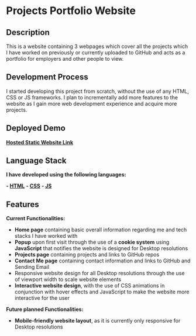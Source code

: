 # Projects Portfolio Website

## Description

This is a website containing 3 webpages which cover all the projects which I have worked on previously or currently uploaded to GitHub and acts as a portfolio for employers and other people to view.

## Development Process

I started developing this project from scratch, without the use of any HTML, CSS or JS frameworks. I plan to incrementally add more features to the website as I gain more web development experience and acquire more projects.

## Deployed Demo

**[Hosted Static Website Link](https://www.devpinda.dev/index.html)**

## Language Stack

**I have developed using the following languages:**

**- [HTML](https://github.com/DevPinda/Projects-Portfolio-Website/blob/main/index.html)**
**- [CSS](https://github.com/DevPinda/Projects-Portfolio-Website/tree/main/Styling)**
**- [JS](https://github.com/DevPinda/Projects-Portfolio-Website/tree/main/Scripts)**

## Features

**Current Functionalities:**

- **Home page** containing basic overall information regarding me and tech stacks I have worked with
- **Popup** upon first visit through the use of a **cookie system** using **JavaScript** that notifies the website is designed for Desktop resolutions
- **Projects page** containing projects and links to GitHub repos
- **Contact Me page** containing contact information and links to GitHub and Sending Email
- Responsive website design for all Desktop resolutions through the use of viewport width to scale website elements
- **Interactive website design**, with the use of CSS animations in conjunction with hover effects and JavaScript to make the website more interactive for the user

**Future planned Functionalities:**

- **Mobile-friendly website layout**, as it is currently only responsive for Desktop resolutions
